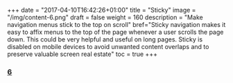 +++
date = "2017-04-10T16:42:26+01:00"
title = "Sticky"
image = "/img/content-6.png"
draft = false
weight = 160
description = "Make navigation menus stick to the top on scroll"
bref="Sticky navigation makes it easy to affix menus to the top of the page whenever a user scrolls the page down. This could be very helpful and useful on long pages. Sticky is disabled on mobile devices to avoid unwanted content overlaps and to preserve valuable screen real estate"
toc = true
+++

<h3 class="section-head" id="h-demo"><a href="#h-demo">6</a></h3>

